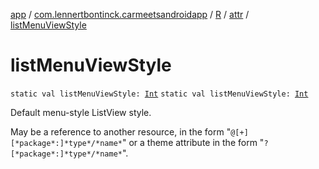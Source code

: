 [app](../../../index.md) / [com.lennertbontinck.carmeetsandroidapp](../../index.md) / [R](../index.md) / [attr](index.md) / [listMenuViewStyle](./list-menu-view-style.md)

# listMenuViewStyle

`static val listMenuViewStyle: `[`Int`](https://kotlinlang.org/api/latest/jvm/stdlib/kotlin/-int/index.html)
`static val listMenuViewStyle: `[`Int`](https://kotlinlang.org/api/latest/jvm/stdlib/kotlin/-int/index.html)

Default menu-style ListView style.

May be a reference to another resource, in the form "`@[+][*package*:]*type*/*name*`" or a theme attribute in the form "`?[*package*:]*type*/*name*`".

